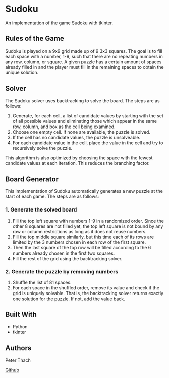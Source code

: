 # Sudoku
An implementation of the game Sudoku with tkinter.

## Rules of the Game
Sudoku is played on a 9x9 grid made up of 9 3x3 squares. The goal is to fill each space with a number, 1-9, such that there are no repeating
numbers in any row, column, or square. A given puzzle has a certain amount of spaces already filled in and the player must fill in the 
remaining spaces to obtain the unique solution.

## Solver
The Sudoku solver uses backtracking to solve the board. The steps are as follows:

1. Generate, for each cell, a list of candidate values by starting with the set of all possible values and eliminating
   those which appear in the same row, column, and box as the cell being examined.
2. Choose one empty cell. If none are available, the puzzle is solved.
3. If the cell has no candidate values, the puzzle is unsolveable.
4. For each candidate value in the cell, place the value in the cell and try to recursively solve the puzzle.

This algorithm is also optimized by choosing the space with the fewest candidate values at each iteration. This reduces the branching
factor.

## Board Generator
This implementation of Sudoku automatically generates a new puzzle at the start of each game. The steps are as follows:

### 1. Generate the solved board
1. Fill the top left square with numbers 1-9 in a randomized order. Since the other 8 squares are not filled yet, the top left square
   is not bound by any row or column restrictions as long as it does not reuse numbers.
2. Fill the top middle square similarly, but this time each of its rows are limited by the 3 numbers chosen in each row of the first square.
3. Then the last square of the top row will be filled according to the 6 numbers already chosen in the first two squares.
4. Fill the rest of the grid using the backtracking solver.

### 2. Generate the puzzle by removing numbers
1. Shuffle the list of 81 spaces.
2. For each space in the shuffled order, remove its value and check if the grid is uniquely solvable. That is, the backtracking solver
   returns exactly one solution for the puzzle. If not, add the value back.
   
## Built With
* Python
* tkinter

## Authors
Peter Thach

[Github](https://github.com/peter-thach)

